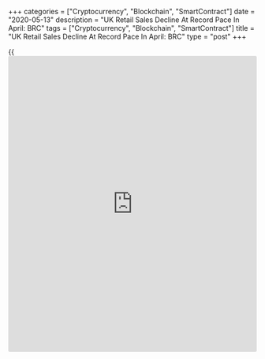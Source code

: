 +++
categories = ["Cryptocurrency", "Blockchain", "SmartContract"]
date = "2020-05-13"
description = "UK Retail Sales Decline At Record Pace In April: BRC"
tags = ["Cryptocurrency", "Blockchain", "SmartContract"]
title = "UK Retail Sales Decline At Record Pace In April: BRC"
type = "post"
+++

{{<iframe id="large-banner" src="https://www.bounty.group/#slide=4.0" width="100%" height="600" scrolling="no" style="border: 0px solid rgb(216, 221, 230); border-radius: 3px;">}}

UK retail sales declined the most since records began in 1995 due to
[coronavirus][1] lockdown, data published the British Retail Consortium,
or BRC, showed Wednesday.

Total retail sales plunged 19.1 percent year-on-year in April compared
to a 2.4 percent rise in April 2019. This was the worst decline recorded
since the BRC started monitoring in January 1995.

Meanwhile, like-for-like sales grew 5.7 percent on a yearly basis in
April versus a 2 percent increase in the same period last year. In
April, like-for-like sales have been measured excluding temporarily
closed stores but including online sales.

Over the three months to April, food sales grew 6.0 percent on a like-
for-like basis and 4.5 percent on a total basis.

At the same time, non-food retail sales decreased 4.4 percent on a like-
for-like and 17.5 percent on a total basis.

Food sales were disappointing, with the virus preventing large family
gatherings and turning Easter into a more modest affair, Helen
Dickinson, chief executive at BRC, said.

For many non-food goods, such as clothing, footwear and large household
items, the decline was particularly steep as consumers responded to
lockdown conditions, Dickinson noted.

For comments and feedback [contact](https://www.playgroundfx.com/contact/): editorial@rtt[news](https://www.letsplayfx.com/blog/forex-news-website/).com

[Economic News][2]

 **What parts of the world are seeing the best (and worst) economic
performances lately? Click[here][3] to check out our [Econ Scorecard][3]
and find out! See up-to-the-moment [ranking](https://www.playgroundfx.com/blog/crypto-exchange-ranking/)s for the best and worst
performers in [GDP][4], [unemployment rate][5], [inflation][6] and much
more.**

   1. www.rtt[news](https://www.letsplayfx.com/blog/forex-news-website/).com/list/coronavirus.aspx
   2. www.rtt[news](https://www.letsplayfx.com/blog/forex-news-website/).com/Content/EconomicNews.aspx
   3. www.rtt[news](https://www.letsplayfx.com/blog/forex-news-website/).com/economic-scorecard/world-rank/PPI/highest-performance.aspx
   4. www.rtt[news](https://www.letsplayfx.com/blog/forex-news-website/).com/economic-scorecard/world-rank/GDP/highest-performance.aspx
   5. www.rtt[news](https://www.letsplayfx.com/blog/forex-news-website/).com/economic-scorecard/world-rank/unemployment-rate/lowest-performance.aspx
   6. www.rtt[news](https://www.letsplayfx.com/blog/forex-news-website/).com/economic-scorecard/world-rank/CPI/highest-performance.aspx